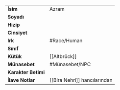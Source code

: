 |  |  |  
|---|---|  
| **İsim** | Azram|  
| **Soyadı** | |  
| **Hizip** | |  
| **Cinsiyet** | |  
| **Irk** | #Race/Human|  
| **Sınıf** | |  
| **Kütük** | [[Altbrück]]|  
| **Münasebet** | #Münasebet/NPC|  
| **Karakter Betimi** | |  
| **İlave Notlar** | [[Bira Nehri]] hancılarından|  
